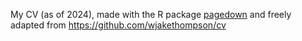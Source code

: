 My CV (as of 2024), made with the R package [pagedown](https://github.com/rstudio/pagedown) and freely adapted from https://github.com/wjakethompson/cv
